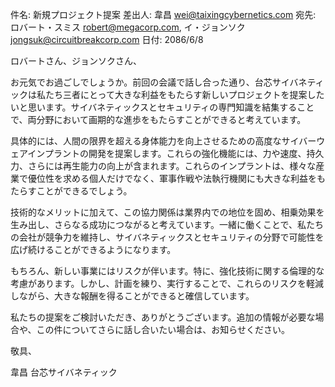 件名: 新規プロジェクト提案
差出人: 韋昌 <wei@taixingcybernetics.com>
宛先: ロバート・スミス <robert@megacorp.com>, イ・ジョンソク <jongsuk@circuitbreakcorp.com>
日付: 2086/6/8

ロバートさん、ジョンソクさん、

お元気でお過ごしでしょうか。前回の会議で話し合った通り、台芯サイバネティックは私たち三者にとって大きな利益をもたらす新しいプロジェクトを提案したいと思います。サイバネティックスとセキュリティの専門知識を結集することで、両分野において画期的な進歩をもたらすことができると考えています。

具体的には、人間の限界を超える身体能力を向上させるための高度なサイバーウェアインプラントの開発を提案します。これらの強化機能には、力や速度、持久力、さらには再生能力の向上が含まれます。これらのインプラントは、様々な産業で優位性を求める個人だけでなく、軍事作戦や法執行機関にも大きな利益をもたらすことができるでしょう。

技術的なメリットに加えて、この協力関係は業界内での地位を固め、相乗効果を生み出し、さらなる成功につながると考えています。一緒に働くことで、私たちの会社が競争力を維持し、サイバネティックスとセキュリティの分野で可能性を広げ続けることができるようになります。

もちろん、新しい事業にはリスクが伴います。特に、強化技術に関する倫理的な考慮があります。しかし、計画を練り、実行することで、これらのリスクを軽減しながら、大きな報酬を得ることができると確信しています。

私たちの提案をご検討いただき、ありがとうございます。追加の情報が必要な場合や、この件についてさらに話し合いたい場合は、お知らせください。

敬具、

韋昌
台芯サイバネティック
